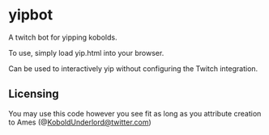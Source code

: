 # yipbot
A twitch bot for yipping kobolds.

To use, simply load yip.html into your browser.

Can be used to interactively yip without configuring the Twitch integration.

## Licensing ##
You may use this code however you see fit as long as you attribute creation to Ames (@KoboldUnderlord@twitter.com)
